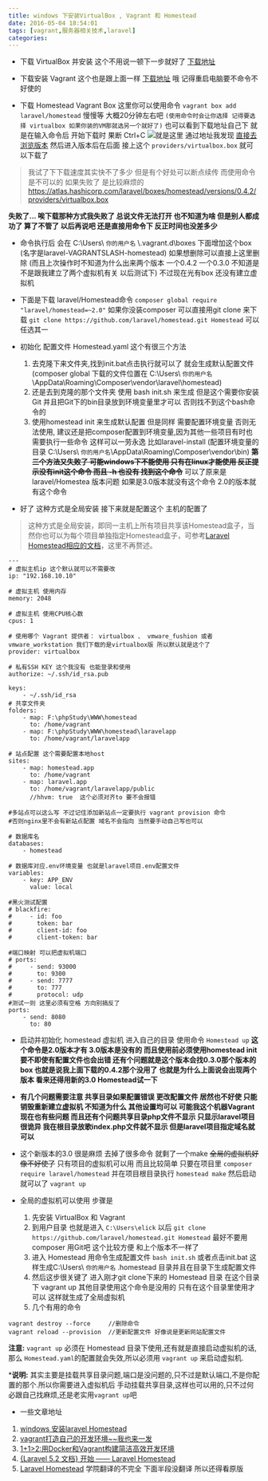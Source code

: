 ```yaml
---
title: windows 下安装VirtualBox , Vagrant 和 Homestead
date: 2016-05-04 18:54:01
tags: [vagrant,服务器相关技术,laravel]
categories:
---
```


- 下载 VirtualBox 并安装 这个不用说一顿下一步就好了 [下载地址](https://www.virtualbox.org/wiki/Downloads)

- 下载安装 Vagrant 这个也是跟上面一样 [下载地址](https://www.vagrantup.com/) 哦 记得重启电脑要不命令不好使的

- 下载 Homestead Vagrant Box  这里你可以使用命令 `vagrant box add laravel/homestead`  慢慢等 大概20分钟左右吧 `(使用命令时会让你选择 记得要选择 virtualbox 如果你装的VM那就选另一个就好了)`
也可以看到下载地址自己下 就是在输入命令后 开始下载时 果断 Ctrl+C ![就是这里](https://dn-phphub.qbox.me/uploads/images/201502/22/1/MK7b6C67N1.png)
通过地址我发现 [直接去浏览版本](https://atlas.hashicorp.com/laravel/boxes/homestead) 然后进入版本后在后面 接上这个 `providers/virtualbox.box` 就可以下载了
>我试了下下载速度其实快不了多少 但是有个好处可以断点续传 而使用命令是不可以的 如果失败了 是比较麻烦的
https://atlas.hashicorp.com/laravel/boxes/homestead/versions/0.4.2/providers/virtualbox.box

**失败了...  唉下载那种方式我失败了 总说文件无法打开 也不知道为啥 但是别人都成功了 算了不管了 以后再说吧 还是直接用命令下 反正时间也没差多少**
<!--more-->

- 命令执行后 会在 C:\Users\\ `你的用户名` \\.vagrant.d\boxes 下面增加这个box (名字是laravel-VAGRANTSLASH-homestead) 如果想删除可以直接上这里删除 (而且上次操作时不知道为什么出来两个版本 一个0.4.2 一个0.3.0 不知道是不是跟我建立了两个虚拟机有关 以后测试下) 不过现在光有box 还没有建立虚拟机

- 下面是下载 laravel/Homestead命令 `composer global require "laravel/homestead=~2.0"` 如果你没装composer 可以直接用git clone 来下载 `git clone https://github.com/laravel/homestead.git Homestead` 可以任选其一 

- 初始化 配置文件 Homestead.yaml 这个有很三个方法 
    1.  去克隆下来文件夹,找到init.bat点击执行就可以了 就会生成默认配置文件 (composer global 下载的文件位置在 C:\Users\ `你的用户名` \AppData\Roaming\Composer\vendor\laravel\homestead)
    2.  还是去到克隆的那个文件夹 使用 bash init.sh 来生成 但是这个需要你安装Git 并且把Git下的bin目录放到环境变量里才可以 否则找不到这个bash命令的
    3.  使用homestead init 来生成默认配置 但是同样 需要配置环境变量 否则无法使用, 建议还是把composer配置到环境变量,因为其他一些项目有时也需要执行一些命令 这样可以一劳永逸 比如laravel-install (配置环境变量的目录 C:\Users\ `你的用户名`\AppData\Roaming\Composer\vendor\bin) 
**~~第三个方法又失败了 可能windows下不能使用 只有在linux才能使用 反正提示没有init这个命令 而且 -h 也没有 找到这个命令~~**  可以了原来是 laravel/Homestea 版本问题 如果是3.0版本就没有这个命令 2.0的版本就有这个命令 

- 好了 这种方式是全局安装 接下来就是配置这个 主机的配置了 
>这种方式是全局安装，即同一主机上所有项目共享该Homestead盒子，当然你也可以为每个项目单独指定Homestead盒子，可参考[Laravel Homestead相应的文档](http://laravelacademy.org/post/51.html#ipt_kb_toc_51_6)，这里不再赘述。

```
---
# 虚拟主机ip 这个默认就可以不需要改
ip: "192.168.10.10"

# 虚拟主机 使用内存
memory: 2048

# 虚拟主机 使用CPU核心数
cpus: 1

# 使用哪个 Vagrant 提供者： virtualbox 、 vmware_fushion 或者 vmware_workstation 我们下载的是virtualbox版 所以默认就是这个了
provider: virtualbox

# 私有SSH KEY 这个我没有 也能登录和使用
authorize: ~/.ssh/id_rsa.pub

keys:
    - ~/.ssh/id_rsa
# 共享文件夹
folders:
    - map: F:\phpStudy\WWW\homestead
      to: /home/vagrant
    - map: F:\phpStudy\WWW\homestead\laravelapp
      to: /home/vagrant/laravelapp  
      
# 站点配置 这个需要配置本地host
sites:
    - map: homestead.app
      to: /home/vagrant
    - map: laravel.app
      to: /home/vagrant/laravelapp/public
      //hhvm: true  这个必须对齐to 要不会报错
      
#多站点可以这么写 不过记住添加新站点一定要执行 vagrant provision 命令
#否则nginx里不会有新站点配置 域名不会指向 当然要手动自己写也可以
      
# 数据库名
databases:
    - homestead

# 数据库对应.env环境变量 也就是laravel项目.env配置文件
variables:
    - key: APP_ENV
      value: local

#黑火测试配置
# blackfire:
#     - id: foo
#       token: bar
#       client-id: foo
#       client-token: bar

#端口映射 可以把虚拟机端口
# ports:
#     - send: 93000
#       to: 9300
#     - send: 7777
#       to: 777
#       protocol: udp
#测试一则 这里必须有空格 方向别搞反了
ports:
    - send: 8080
      to: 80

```

- 启动并初始化 homestead 虚拟机 进入自己的目录 使用命令  `Homestead up`  **这个命令是2.0版本才有 3.0版本是没有的 而且使用前必须使用homestead init 要不即使有配置文件也会出错 还有个问题就是这个版本会找0.3.0那个版本的box 也就是说我上面下载的0.4.2那个没用了 也就是为什么上面说会出现两个版本 看来还得用新的3.0 Homestead试一下**

- **有几个问题需要注意 共享目录如果配置错误 更改配置文件 居然也不好使 只能销毁重新建立虚拟机 不知道为什么 其他设置均可以 可能我这个机器Vagrant现在也有些问题 而且还有个问题共享目录php文件不显示 只显示laravel项目 很诡异 我在根目录放歌index.php文件就不显示 但是laravel项目指定域名就可以**

- 这个新版本的3.0 很是麻烦 去掉了很多命令 就剩了一个make  ~~全局的虚拟机好像不好使了~~ 只有项目的虚拟机可以用 而且比较简单 只要在项目里 `composer require laravel/homestead` 并在项目根目录执行 `homestead make`  然后启动就可以了 `vagrant up` 
- 全局的虚拟机可以使用 步骤是
    1. 先安装 VirtualBox 和 Vagrant 
    2. 到用户目录 也就是进入 `C:\Users\elick` 以后 `git clone https://github.com/laravel/homestead.git Homestead` 最好不要用composer 用Git吧 这个比较方便 和上个版本不一样了
    3. 进入 Homestead 用命令生成配置文件 `bash init.sh` 或者点击init.bat 这样生成C:\Users\ `你的用户名` \.homestead 目录并且在目录下生成配置文件
    4. 然后这步很关键了 进入刚才git clone下来的 Homestead 目录 在这个目录下 vagrant up 其他目录使用这个命令是没用的 只有在这个目录里使用才可以 这样就生成了全局虚拟机
    5. 几个有用的命令
```
vagrant destroy --force     //删除命令
vagrant reload --provision  //更新配置文件 好像说是更新网站配置文件
```

**注意:**  `vagrant up` 必须在 Homestead 目录下使用,还有就是直接启动虚拟机的话,那么 `Homestead.yaml`的配置就会失效,所以必须用 `vagrant up` 来启动虚拟机. 

***说明:** 其实主要是挂载共享目录问题,端口是没问题的,只不过是默认端口,不是你配置的那个.所以你需要进入虚拟机后 手动挂载共享目录,这样也可以用的,只不过何必跟自己找麻烦,还是老实用`vagrant up`吧

- 一些文章地址
1. [windows 安装laravel Homestead](http://blog.csdn.net/small_rice_/article/details/45366299)
2. [vagrant打造自己的开发环境~~我也来一发](http://lovelace.blog.51cto.com/1028430/1423343)
3. [1+1>2:用Docker和Vagrant构建简洁高效开发环境](http://cloud.51cto.com/art/201503/470256_all.htm)
4. [{Laravel 5.2 文档}  开始 —— Laravel Homestead](http://laravelacademy.org/post/2749.html)
5. [Laravel Homestead](https://laravel.com/docs/5.2/homestead)  学院翻译的不完全 下面半段没翻译 所以还得看原版